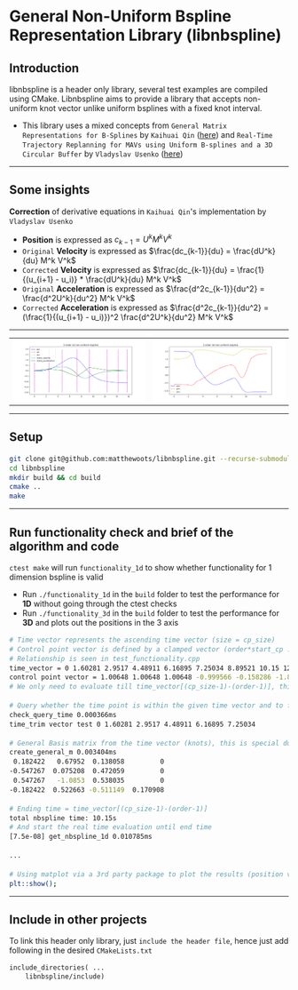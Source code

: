 # General Non-Uniform Bspline Representation Library (libnbspline)

## Introduction
libnbspline is a header only library, several test examples are compiled using CMake. Libnbspline aims to provide a library that accepts non-uniform knot vector unlike uniform bsplines with a fixed knot interval.
- This library uses a mixed concepts from `General Matrix Representations for B-Splines` by `Kaihuai Qin` ([here](https://xiaoxingchen.github.io/2020/03/02/bspline_in_so3/general_matrix_representation_for_bsplines.pdf)) and `Real-Time Trajectory Replanning for MAVs using Uniform B-splines and a 3D Circular Buffer` by `Vladyslav Usenko` ([here](https://arxiv.org/pdf/1703.01416.pdf))
---

## Some insights

**Correction** of derivative equations in `Kaihuai Qin`'s implementation by `Vladyslav Usenko`

- **Position** is expressed as $c_{k-1} = U^k M^k V^k$
- `Original` **Velocity** is expressed as $\frac{dc_{k-1}}{du} = \frac{dU^k}{du} M^k V^k$
- `Corrected` **Velocity** is expressed as $\frac{dc_{k-1}}{du} = \frac{1}{(u_{i+1} - u_i)} * \frac{dU^k}{du} M^k V^k$
- `Original` **Acceleration** is expressed as $\frac{d^2c_{k-1}}{du^2} = \frac{d^2U^k}{du^2} M^k V^k$
- `Corrected` **Acceleration** is expressed as $\frac{d^2c_{k-1}}{du^2} = (\frac{1}{(u_{i+1} - u_i)})^2 \frac{d^2U^k}{du^2} M^k V^k$

---

| | |
| :-: | :-: |
|[<img src="3rd_order_1d_nbspline.png" width="600"/>](3rd_order_1d_nbspline.png)|[<img src="3rd_order_3d_nbspline.png" width="600"/>](3rd_order_3d_nbspline.png)|

---

## Setup
```bash
git clone git@github.com:matthewoots/libnbspline.git --recurse-submodules
cd libnbspline
mkdir build && cd build
cmake .. 
make
```

---

## Run functionality check and brief of the algorithm and code
`ctest make` will run `functionality_1d` to show whether functionality for 1 dimension bspline is valid
- Run `./functionality_1d` in the `build` folder to test the performance for **1D** without going through the ctest checks
- Run `./functionality_3d` in the `build` folder to test the performance for **3D** and plots out the positions in the 3 axis
```bash
# Time vector represents the ascending time vector (size = cp_size)
# Control point vector is defined by a clamped vector (order*start_cp ... order*end_cp)
# Relationship is seen in test_functionality.cpp
time_vector = 0 1.60281 2.9517 4.48911 6.16895 7.25034 8.89521 10.15 12.1304 13.3458 14.9469 16.1748
control point vector = 1.00648 1.00648 1.00648 -0.999566 -0.158286 -1.81372 -1.50363 0.736339 0.736339 0.736339
# We only need to evaluate till time_vector[(cp_size-1)-(order-1)], this is the end time = Reason is that the last few values are quite redundant but will be used to evaluate the spline (for the last segment)

# Query whether the time point is within the given time vector and to find the relevant time vector (trimmed) and also the control points that are needed to evaluate the spline
check_query_time 0.000366ms
time_trim vector test 0 1.60281 2.9517 4.48911 6.16895 7.25034

# General Basis matrix from the time vector (knots), this is special due to it being a non-uniform bspline and therefore the relationship is shown in page 4 of General Matrix Representation for Bsplines by Kaihuai Qin 
create_general_m 0.003404ms
 0.182422   0.67952  0.138058         0
-0.547267  0.075208  0.472059         0
 0.547267   -1.0853  0.538035         0
-0.182422  0.522663 -0.511149  0.170908

# Ending time = time_vector[(cp_size-1)-(order-1)]
total nbspline time: 10.15s
# And start the real time evaluation until end time
[7.5e-08] get_nbspline_1d 0.010785ms

...

# Using matplot via a 3rd party package to plot the results (position velocity and acceleration with respect to time)
plt::show();
```

---

## Include in other projects
To link this header only library, just `include the header file`, hence just add following in the desired `CMakeLists.txt`
```
include_directories( ...
    libnbspline/include)
```
